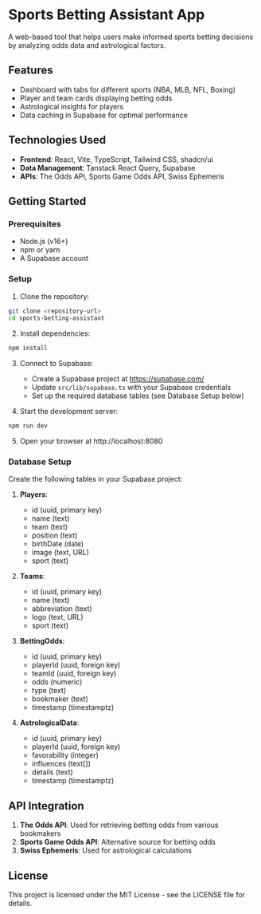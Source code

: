 
# Sports Betting Assistant App

A web-based tool that helps users make informed sports betting decisions by analyzing odds data and astrological factors.

## Features

- Dashboard with tabs for different sports (NBA, MLB, NFL, Boxing)
- Player and team cards displaying betting odds
- Astrological insights for players
- Data caching in Supabase for optimal performance

## Technologies Used

- **Frontend**: React, Vite, TypeScript, Tailwind CSS, shadcn/ui
- **Data Management**: Tanstack React Query, Supabase
- **APIs**: The Odds API, Sports Game Odds API, Swiss Ephemeris

## Getting Started

### Prerequisites

- Node.js (v16+)
- npm or yarn
- A Supabase account

### Setup

1. Clone the repository:
```sh
git clone <repository-url>
cd sports-betting-assistant
```

2. Install dependencies:
```sh
npm install
```

3. Connect to Supabase:
   - Create a Supabase project at https://supabase.com/
   - Update `src/lib/supabase.ts` with your Supabase credentials
   - Set up the required database tables (see Database Setup below)

4. Start the development server:
```sh
npm run dev
```

5. Open your browser at http://localhost:8080

### Database Setup

Create the following tables in your Supabase project:

1. **Players**:
   - id (uuid, primary key)
   - name (text)
   - team (text)
   - position (text)
   - birthDate (date)
   - image (text, URL)
   - sport (text)

2. **Teams**:
   - id (uuid, primary key)
   - name (text)
   - abbreviation (text)
   - logo (text, URL)
   - sport (text)

3. **BettingOdds**:
   - id (uuid, primary key)
   - playerId (uuid, foreign key)
   - teamId (uuid, foreign key)
   - odds (numeric)
   - type (text)
   - bookmaker (text)
   - timestamp (timestamptz)

4. **AstrologicalData**:
   - id (uuid, primary key)
   - playerId (uuid, foreign key)
   - favorability (integer)
   - influences (text[])
   - details (text)
   - timestamp (timestamptz)

## API Integration

1. **The Odds API**: Used for retrieving betting odds from various bookmakers
2. **Sports Game Odds API**: Alternative source for betting odds
3. **Swiss Ephemeris**: Used for astrological calculations

## License

This project is licensed under the MIT License - see the LICENSE file for details.

